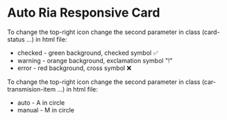 # Auto Ria Responsive Card

To change the top-right icon change the second parameter in class (card-status ...) in html file:
* checked - green background, checked symbol ✅
* warning - orange background, exclamation symbol "!"
* error - red background, cross symbol ❌

To change the top-right icon change the second parameter in class (car-transmision-item ...) in html file: 
* auto - A in circle
* manual - M in circle